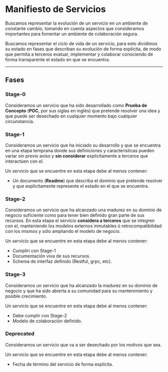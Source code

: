 # Manifiesto de Servicios

Buscamos representar la evolución de un servicio en un ambiente de constante cambio,
tomando en cuenta aspectos que consideramos importantes para fomentar un ambiente de
colaboración segura.

Buscamos representar el ciclo de vida de un servicio, para esto dividimos su estado en fases que describan su evolución de forma explícita, de modo que permita a terceros evaluar, implementar y colaborar conociendo de forma transparente el estado en que se encuentra.

---

## Fases

### Stage-0

Consideramos un servicio que ha sido desarrollado como **Prueba de Concepto** (**POC**, por sus siglas en inglés) que pretende resolver una idea y que puede ser desechado en cualquier momento bajo cualquier circunstancia.

### Stage-1

Consideramos un servicio que ha iniciado su desarrollo y que se encuentra en una etapa temprana
donde sus definiciones y caracteristicas pueden variar sin previo aviso y **sin considerar** explicitamente a terceros que interactúen con el.

Un servicio que se encuentre en esta etapa debe al menos contener:

- Un documento (**Readme**) que describa el dominio que pretende resolver y que explícitamente represente
  el estado en el que se encuentra.

### Stage-2

Consideramos un servicio que ha alcanzado una madurez en su dominio de negocio suficiente como para tener
bien definido gran parte de sus recursos. En esta etapa el servicio **considera a terceros** que se integren con el,
manteniendo los modelos externos inmutables ó retrocompatibilidad con los mismos y sólo ampliando el modelo de negocio.

Un servicio que se encuentre en esta etapa debe al menos contener:

- Cumpliri con Stage-1
- Documentación viva de sus recursos.
- Schema de interfaz definido (Restful, grpc, etc).

### Stage-3

Consideramos un servicio que ha alcanzado la madurez en su dominio de negocio y que ha sido abierta
a su comunidad para su mantenimiento y posible crecimiento.

Un servicio que se encuentre en esta etapa debe al menos contener:

- Debe cumplir con Stage-2
- Modelo de colaboración definido.

### Deprecated

Consideramos un servicio que va a ser desechado por los motivos que sea.

Un servicio que se encuentre en esta etapa debe al menos contener:

- Fecha de término del servicio de forma explícita.
